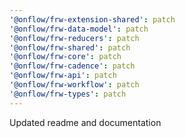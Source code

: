 ```yaml
---
'@onflow/frw-extension-shared': patch
'@onflow/frw-data-model': patch
'@onflow/frw-reducers': patch
'@onflow/frw-shared': patch
'@onflow/frw-core': patch
'@onflow/frw-cadence': patch
'@onflow/frw-api': patch
'@onflow/frw-workflow': patch
'@onflow/frw-types': patch
---
```


Updated readme and documentation

